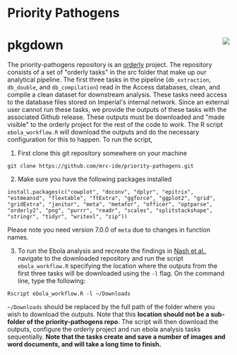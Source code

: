# Priority Pathogens
# pkgdown <img src="man/figures/logo.png" align="right" />

The priority-pathogens repository is an [orderly](https://mrc-ide.github.io/orderly2/) project. The repository
consists of a set of "orderly tasks" in the src folder that make up our analytical pipeline. The first three tasks in 
the pipeline (`db_extraction`, `db_double`, and `db_compilation`) read in the Access databases, clean, and compile a 
clean dataset for downstream analysis. These tasks need access to the database files stored on Imperial's internal 
network. Since an external user cannot run these tasks, we provide the outputs of these tasks with the associated 
Github release. These outputs must be downloaded and "made visible" to the orderly project for the rest of the code
to work. The R script `ebola_workflow.R` will download the outputs and do the necessary configuration for this to
happen. To run the script, 

1. First clone this git repository somewhere on your machine
```
git clone https://github.com/mrc-ide/priority-pathogens.git
```

2. Make sure you have the following packages installed
```
install.packages(c("cowplot", "doconv", "dplyr", "epitrix", "estmeansd", "flextable", "ftExtra", "ggforce", "ggplot2", "grid", "gridExtra", "janitor", "meta", "metafor", "officer", "optparse", "orderly2", "png", "purrr", "readr", "scales", "splitstackshape", "stringr", "tidyr", "writexl", "zip"))
```
Please note you need version 7.0.0 of ```meta``` due to changes in function names.

3. To run the Ebola analysis and recreate the findings in [Nash et al.](), navigate to the downloaded repository 
and run the script `ebola_workflow.R` specifying the location where the outputs from the first three tasks will be 
downloaded using the `-l` flag. On the command line, type the following:

```
Rscript ebola_workflow.R -l ~/Downloads
```

`~/Downloads` should be replaced by the full path of the folder where you wish to download the outputs. Note that this
**location should not be a sub-folder of the priority-pathogens repo**.
The script will then download the outputs, configure the orderly project and run ebola analysis tasks sequentially. 
**Note that the tasks create and save a number of images and word documents, and will take a long time to finish.**
